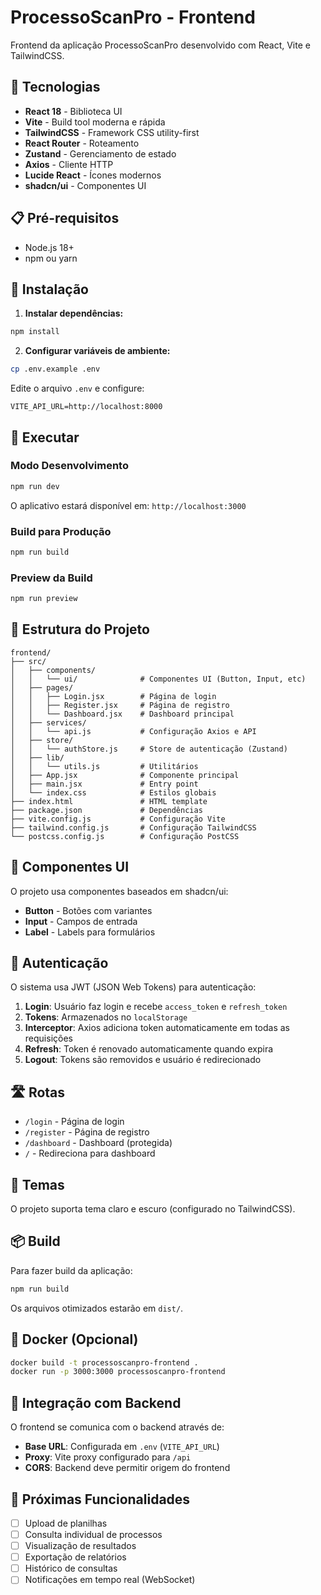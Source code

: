 # ProcessoScanPro - Frontend

Frontend da aplicação ProcessoScanPro desenvolvido com React, Vite e TailwindCSS.

## 🚀 Tecnologias

- **React 18** - Biblioteca UI
- **Vite** - Build tool moderna e rápida
- **TailwindCSS** - Framework CSS utility-first
- **React Router** - Roteamento
- **Zustand** - Gerenciamento de estado
- **Axios** - Cliente HTTP
- **Lucide React** - Ícones modernos
- **shadcn/ui** - Componentes UI

## 📋 Pré-requisitos

- Node.js 18+
- npm ou yarn

## 🔧 Instalação

1. **Instalar dependências:**
```bash
npm install
```

2. **Configurar variáveis de ambiente:**
```bash
cp .env.example .env
```

Edite o arquivo `.env` e configure:
```
VITE_API_URL=http://localhost:8000
```

## 🎯 Executar

### Modo Desenvolvimento
```bash
npm run dev
```

O aplicativo estará disponível em: `http://localhost:3000`

### Build para Produção
```bash
npm run build
```

### Preview da Build
```bash
npm run preview
```

## 📁 Estrutura do Projeto

```
frontend/
├── src/
│   ├── components/
│   │   └── ui/              # Componentes UI (Button, Input, etc)
│   ├── pages/
│   │   ├── Login.jsx        # Página de login
│   │   ├── Register.jsx     # Página de registro
│   │   └── Dashboard.jsx    # Dashboard principal
│   ├── services/
│   │   └── api.js           # Configuração Axios e API
│   ├── store/
│   │   └── authStore.js     # Store de autenticação (Zustand)
│   ├── lib/
│   │   └── utils.js         # Utilitários
│   ├── App.jsx              # Componente principal
│   ├── main.jsx             # Entry point
│   └── index.css            # Estilos globais
├── index.html               # HTML template
├── package.json             # Dependências
├── vite.config.js           # Configuração Vite
├── tailwind.config.js       # Configuração TailwindCSS
└── postcss.config.js        # Configuração PostCSS
```

## 🎨 Componentes UI

O projeto usa componentes baseados em shadcn/ui:

- **Button** - Botões com variantes
- **Input** - Campos de entrada
- **Label** - Labels para formulários

## 🔐 Autenticação

O sistema usa JWT (JSON Web Tokens) para autenticação:

1. **Login**: Usuário faz login e recebe `access_token` e `refresh_token`
2. **Tokens**: Armazenados no `localStorage`
3. **Interceptor**: Axios adiciona token automaticamente em todas as requisições
4. **Refresh**: Token é renovado automaticamente quando expira
5. **Logout**: Tokens são removidos e usuário é redirecionado

## 🛣️ Rotas

- `/login` - Página de login
- `/register` - Página de registro
- `/dashboard` - Dashboard (protegida)
- `/` - Redireciona para dashboard

## 🎨 Temas

O projeto suporta tema claro e escuro (configurado no TailwindCSS).

## 📦 Build

Para fazer build da aplicação:

```bash
npm run build
```

Os arquivos otimizados estarão em `dist/`.

## 🐳 Docker (Opcional)

```bash
docker build -t processoscanpro-frontend .
docker run -p 3000:3000 processoscanpro-frontend
```

## 🔄 Integração com Backend

O frontend se comunica com o backend através de:

- **Base URL**: Configurada em `.env` (`VITE_API_URL`)
- **Proxy**: Vite proxy configurado para `/api`
- **CORS**: Backend deve permitir origem do frontend

## 📝 Próximas Funcionalidades

- [ ] Upload de planilhas
- [ ] Consulta individual de processos
- [ ] Visualização de resultados
- [ ] Exportação de relatórios
- [ ] Histórico de consultas
- [ ] Notificações em tempo real (WebSocket)
